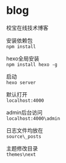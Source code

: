 # blog
校宝在线技术博客

安装依赖包<br>
`npm install`

hexo全局安装<br>
`npm install hexo -g`

启动<br>
`hexo server`

默认打开<br>
`localhost:4000`

admin后台访问<br>
`localhost:4000\admin`

日志文件均放在<br>
`source\_posts`

主题修改目录<br>
`themes\next`
